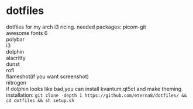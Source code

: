 # dotfiles
dotfiles for my arch i3 ricing.
needed packages:
picom-git                                                                                                                                  
awesome fonts 6                                                                                                                            
polybar                                                                                                                                    
i3                                                                                                                                         
dolphin                                                                                                                                    
alacritty                                                                                                                                  
dunst                                                                                                                                      
rofi                                                                                                                                       
flameshot(if you want screenshot)                                                                                                          
nitrogen                                                                                                                                   
if dolphin looks like bad,you can install kvantum,qt5ct and make theming.
installation:
```git clone -depth 1 https://github.com/eterna8/dotfiles/ && cd dotfiles && sh setup.sh```


